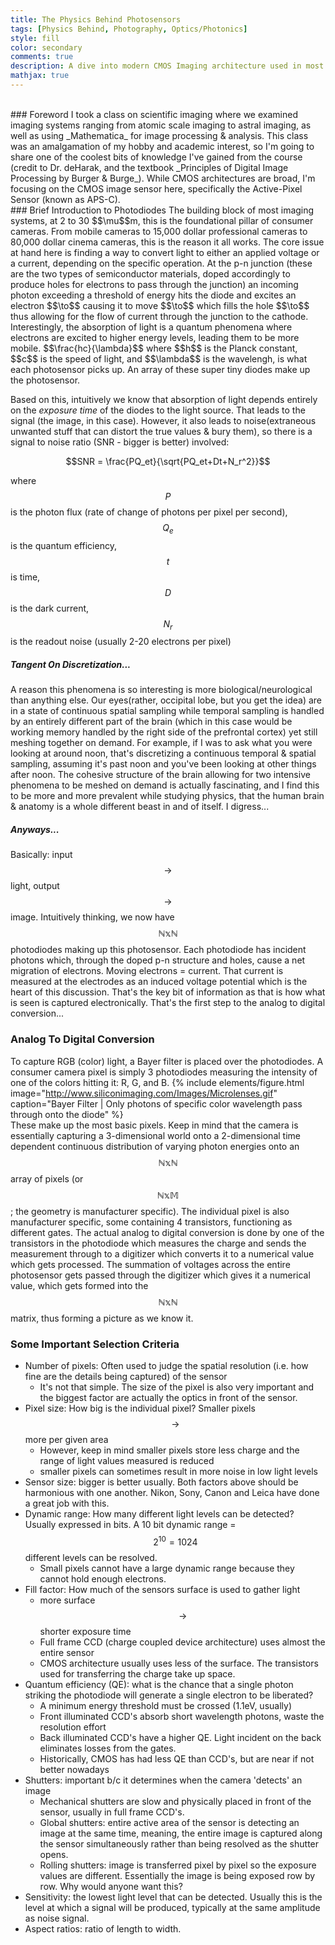 ```yaml
---
title: The Physics Behind Photosensors
tags: [Physics Behind, Photography, Optics/Photonics]
style: fill
color: secondary
comments: true
description: A dive into modern CMOS Imaging architecture used in most consumer cameras
mathjax: true
---
```

<br>
### Foreword
I took a class on scientific imaging where we examined imaging systems ranging from atomic scale imaging to astral imaging, as well as using _Mathematica_ for image processing & analysis. This class was an amalgamation of my hobby and academic interest, so I'm going to share one of the coolest bits of knowledge I've gained from the course (credit to Dr. deHarak, and the textbook _Principles of Digital Image Processing by Burger & Burge_). While CMOS architectures are broad, I'm focusing on the CMOS image sensor here, specifically the Active-Pixel Sensor (known as APS-C).
<br>
### Brief Introduction to Photodiodes
The building block of most imaging systems, at 2 to 30 $$\mu$$m, this is the foundational pillar of consumer cameras. From mobile cameras to 15,000 dollar  professional cameras to 80,000 dollar cinema cameras, this is the reason it all works. The core issue at hand here is finding a way to convert light to either an applied voltage or a current, depending on the specific operation. At the p-n junction (these are the two types of semiconductor materials, doped accordingly to produce holes for electrons to pass through the junction) an incoming photon exceeding a threshold of energy hits the diode and excites an electron $$\to$$ causing it to move $$\to$$ which fills the hole $$\to$$ thus allowing for the flow of current through the junction to the cathode. Interestingly, the absorption of light is a quantum phenomena where electrons are excited to higher energy levels, leading them to be more mobile.
$$\frac{hc}{\lambda}$$ where $$h$$ is the Planck constant, $$c$$ is the speed of light, and $$\lambda$$ is the wavelengh, is what each photosensor picks up. An array of these super tiny diodes make up the photosensor.
<br>

Based on this, intuitively we know that absorption of light depends entirely on the _exposure time_ of the diodes to the light source. That leads to the signal (the image, in this case). However, it also leads to noise(extraneous unwanted stuff that can distort the true values & bury them), so there is a signal to noise ratio (SNR - bigger is better) involved:

$$SNR = \frac{PQ_et}{\sqrt{PQ_et+Dt+N_r^2}}$$

where $$P$$ is the photon flux (rate of change of photons per pixel per second), $$Q_e$$ is the quantum efficiency, $$t$$ is time, $$D$$ is the dark current, $$N_r$$ is the readout noise (usually 2-20 electrons per pixel)

##### Tangent On Discretization...
A reason this phenomena is so interesting is more biological/neurological than anything else. Our eyes(rather, occipital lobe, but you get the idea) are in a state of continuous spatial sampling while temporal sampling is handled by an entirely different part of the brain (which in this case would be working memory handled by the right side of the prefrontal cortex) yet still meshing together on demand. For example, if I was to ask what you were looking at around noon, that's discretizing a continuous temporal & spatial sampling, assuming it's past noon and you've been looking at other things after noon. The cohesive structure of the brain allowing for two intensive phenomena to be meshed on demand is actually fascinating, and I find this to be more and more prevalent while studying physics, that the human brain & anatomy is a whole different beast in and of itself. I digress...

##### Anyways...
Basically: input $$\to$$ light, output $$\to$$ image. Intuitively thinking, we now have $$\mathbb{NxN}$$ photodiodes making up this photosensor. Each photodiode has incident photons which, through the doped p-n structure and holes, cause a net migration of electrons. Moving electrons = current. That current is measured at the electrodes as an induced voltage potential which is the heart of this discussion. That's the key bit of information as that is how what is seen is captured electronically. That's the first step to the analog to digital conversion...

### Analog To Digital Conversion
To capture RGB (color) light, a Bayer filter is placed over the photodiodes. A consumer camera pixel is simply 3 photodiodes measuring the intensity of one of the colors hitting it: R, G, and B.
{% include elements/figure.html image="http://www.siliconimaging.com/Images/Microlenses.gif" caption="Bayer Filter | Only photons of specific color wavelength pass through onto the diode" %}  
These make up the most basic pixels. Keep in mind that the camera is essentially capturing a 3-dimensional world onto a 2-dimensional time dependent continuous distribution of varying photon energies onto an $$\mathbb{NxN}$$ array of pixels (or $$\mathbb{NxM}$$; the geometry is manufacturer specific).
The individual pixel is also manufacturer specific, some containing 4 transistors, functioning as different gates. The actual analog to digital conversion is done by one of the transistors in the photodiode which measures the charge and sends the measurement through to a digitizer which converts it to a numerical value which gets processed. The summation of voltages across the entire photosensor gets passed through the digitizer which gives it a numerical value, which gets formed into the $$\mathbb{NxN}$$ matrix, thus forming a picture as we know it.

### Some Important Selection Criteria
- Number of pixels: Often used to judge the spatial resolution (i.e. how fine are the details being captured) of the sensor
    - It's not that simple. The size of the pixel is also very important and the biggest factor are actually the optics in front of the sensor.
- Pixel size: How big is the individual pixel? Smaller pixels $$\to$$ more per given area
    - However, keep in mind smaller pixels store less charge and the range of light values measured is reduced
    - smaller pixels can sometimes result in more noise in low light levels
- Sensor size: bigger is better usually. Both factors above should be harmonious with one another. Nikon, Sony, Canon and Leica have done a great job with this.
- Dynamic range: How many different light levels can be detected? Usually expressed in bits. A 10 bit dynamic range = $$2^10 = 1024$$ different levels can be resolved.
    - Small pixels cannot have a large dynamic range because they cannot hold enough electrons.
- Fill factor: How much of the sensors surface is used to gather light  
    - more surface $$\to$$ shorter exposure time
    - Full frame CCD (charge coupled device architecture) uses almost the entire sensor
    - CMOS architecture usually uses less of the surface. The transistors used for transferring the charge take up space.
- Quantum efficiency (QE): what is the chance that a single photon striking the photodiode will generate a single electron to be liberated?
    - A minimum energy threshold must be crossed (1.1eV, usually)
    - Front illuminated CCD's absorb short wavelength photons, waste the resolution effort
    - Back illuminated CCD's have a higher QE. Light incident on the back eliminates losses from the gates.
    - Historically, CMOS has had less QE than CCD's, but are near if not better nowadays
- Shutters: important b/c it determines when the camera 'detects' an image
    - Mechanical shutters are slow and physically placed in front of the sensor, usually in full frame CCD's.
    - Global shutters: entire active area of the sensor is detecting an image at the same time, meaning, the entire image is captured along the sensor simultaneously rather than being resolved as the shutter opens.
    - Rolling shutters: image is transferred pixel by pixel so the exposure values are different. Essentially the image is being exposed row by row. Why would anyone want this?
- Sensitivity: the lowest light level that can be detected. Usually this is the level at which a signal will be produced, typically at the same amplitude as noise signal.
- Aspect ratios: ratio of length to width.
